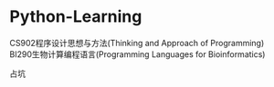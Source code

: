 # Python-Learning
CS902程序设计思想与方法(Thinking and Approach of Programming)  
BI290生物计算编程语言(Programming Languages for Bioinformatics)

占坑
